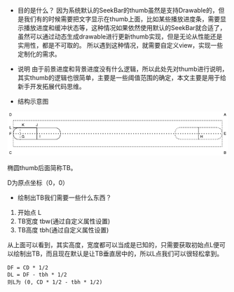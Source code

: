 - 目的是什么？
        因为系统默认的SeekBar的thumb虽然是支持Drawable的，但是我们有的时候需要把文字显示在thumb上面，比如某些播放进度条，需要显示播放进度和缓冲状态等，这种情况如果依然使用默认的SeekBar就合适了，虽然可以通过动态生成drawable进行更新thumb实现，但是无论从性能还是实用性，都是不可取的。
        所以遇到这种情况，就需要自定义view，实现一些定制化的需求。
        
- 说明
​		由于前景进度和背景进度没有什么逻辑，所以此处先对thumb进行说明，其实thumb的逻辑也很简单，主要是一些阈值范围的确定，本文主要是用于给新手开发拓展代码思维。

- 结构示意图

![示例](https://github.com/xintanggithub/TextSeekBar/blob/master/textSeekBar.png?raw=true)

椭圆thumb后面简称TB。

D为原点坐标（0，0）

- 绘制出TB我们需要一些什么东西？
1. 开始点 L
2. TB宽度 tbw(通过自定义属性设置)
3. TB高度 tbh(通过自定义属性设置)

从上面可以看到，其实高度，宽度都可以当成是已知的，只需要获取初始点L便可以绘制出TB，而且现在默认是让TB垂直居中的，所以L点我们可以很轻松拿到。
```
DF = CD * 1/2
DL = DF - tbh * 1/2
则L为 (0, CD * 1/2 - tbh * 1/2)
```
